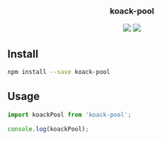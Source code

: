 <h3 align="center">
  koack-pool
</h3>

<p align="center">
  
</p>

<p align="center">
  <a href="https://npmjs.org/package/koack-pool"><img src="https://img.shields.io/npm/v/koack-pool.svg?style=flat-square"></a>
  <a href="https://david-dm.org/koack/koack?path=packages/koack-pool"><img src="https://david-dm.org/koack/koack?path=packages/koack-pool.svg?style=flat-square"></a>
</p>

## Install

```bash
npm install --save koack-pool
```

## Usage

```js
import koackPool from 'koack-pool';

console.log(koackPool);
```
